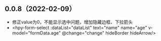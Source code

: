## 0.0.8（2022-02-09）
- 修正value为0，不能显示选中问题，增加隐藏边框、下拉箭头
- <hpy-form-select :dataList="dataList" text="name" name="age" v-model="formData.age" @change="change" hideBorder hideArrow/>
